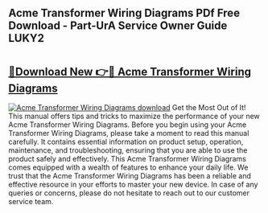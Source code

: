 ## Acme Transformer Wiring Diagrams PDf Free Download - Part-UrA Service Owner Guide LUKY2

# <h2><a href="http://dfkajk.blite.top/?on=Acme+Transformer+Wiring+Diagrams">🔗Download New 👉🔴 Acme Transformer Wiring Diagrams</a></h2>

[![Acme Transformer Wiring Diagrams download](https://i.imgur.com/lujVjoI.png)](http://dfkajk.blite.top/?on=Acme+Transformer+Wiring+Diagrams)
Get the Most Out of It! This manual offers tips and tricks to maximize the performance of your new Acme Transformer Wiring Diagrams. Before you begin using your Acme Transformer Wiring Diagrams, please take a moment to read this manual carefully. It contains essential information on product setup, operation, maintenance, and troubleshooting, ensuring that you are able to use the product safely and effectively. This Acme Transformer Wiring Diagrams comes equipped with a wealth of features to enhance your daily life. We trust that the Acme Transformer Wiring Diagrams has been a reliable and effective resource in your efforts to master your new device. In case of any queries or concerns, please do not hesitate to reach out to our customer service team.
